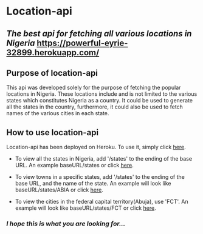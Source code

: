 # Location-api
## _The best api for fetching all various locations in Nigeria_ https://powerful-eyrie-32899.herokuapp.com/

## Purpose of location-api
This api was developed solely for the purpose of fetching the popular locations in Nigeria. 
These locations include and is not limited to the various states which constitutes Nigeria as a country.
It could be used to generate all the states in the country, furthermore, it could also be used to fetch 
names of the various cities in each state.

## How to use location-api
Location-api has been deployed on Heroku. To use it, simply click [here](https://powerful-eyrie-32899.herokuapp.com 'location-api').
+ To view all the states in Nigeria, add '/states' to the ending of the base URL. 
     An example baseURL/states or click  [here](https://powerful-eyrie-32899.herokuapp.com/api/v1/locations/states 'states').

+ To view towns in a specific states,  add '/states' to the ending of the base URL, and the name of the state.
     An example will look like baseURL/states/ABIA or click [here](https://powerful-eyrie-32899.herokuapp.com/api/v1/locations/states/ABIA 'cities').

+ To view the cities in the federal capital territory(Abuja), use 'FCT'.
     An example will look like baseURL/states/FCT or click [here](https://powerful-eyrie-32899.herokuapp.com/api/v1/locations/states/FCT).


### _I hope this is what you are looking for..._ 
